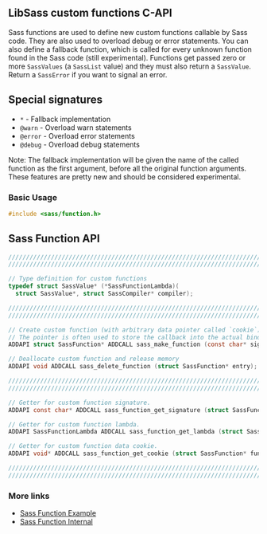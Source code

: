 ## LibSass custom functions C-API

Sass functions are used to define new custom functions callable by Sass code.
They are also used to overload debug or error statements. You can also define
a fallback function, which is called for every unknown function found in the
Sass code (still experimental). Functions get passed zero or more `SassValues`
(a `SassList` value) and they must also return a `SassValue`. Return a
`SassError` if you want to signal an error.

## Special signatures

- `*` - Fallback implementation
- `@warn` - Overload warn statements
- `@error` - Overload error statements
- `@debug` - Overload debug statements

Note: The fallback implementation will be given the name of the called function
as the first argument, before all the original function arguments. These features
are pretty new and should be considered experimental.

### Basic Usage

```C
#include <sass/function.h>
```

## Sass Function API

```C
/////////////////////////////////////////////////////////////////////////
/////////////////////////////////////////////////////////////////////////

// Type definition for custom functions
typedef struct SassValue* (*SassFunctionLambda)(
  struct SassValue*, struct SassCompiler* compiler);

/////////////////////////////////////////////////////////////////////////
/////////////////////////////////////////////////////////////////////////

// Create custom function (with arbitrary data pointer called `cookie`)
// The pointer is often used to store the callback into the actual binding.
ADDAPI struct SassFunction* ADDCALL sass_make_function (const char* signature, SassFunctionLambda lambda, void* cookie);

// Deallocate custom function and release memory
ADDAPI void ADDCALL sass_delete_function (struct SassFunction* entry);

/////////////////////////////////////////////////////////////////////////
/////////////////////////////////////////////////////////////////////////

// Getter for custom function signature.
ADDAPI const char* ADDCALL sass_function_get_signature (struct SassFunction* function);

// Getter for custom function lambda.
ADDAPI SassFunctionLambda ADDCALL sass_function_get_lambda (struct SassFunction* function);

// Getter for custom function data cookie.
ADDAPI void* ADDCALL sass_function_get_cookie (struct SassFunction* function);

/////////////////////////////////////////////////////////////////////////
/////////////////////////////////////////////////////////////////////////
```

### More links

- [Sass Function Example](api-function-example.md)
- [Sass Function Internal](api-function-internal.md)

